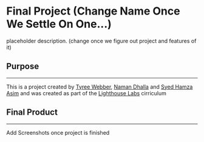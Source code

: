 # Final Project (Change Name Once We Settle On One...)
placeholder description. (change once we figure out project and features of it)

## Purpose
---
This is a project created by [Tyree Webber](https://github.com/TyreeWebber), [Naman Dhalla](https://github.com/naman226) and [Syed Hamza Asim](https://github.com/SyedHamzaAsim) and was created as part of the [Lighthouse Labs](https://www.lighthouselabs.ca/) cirriculum 

## Final Product
---
Add Screenshots once project is finished